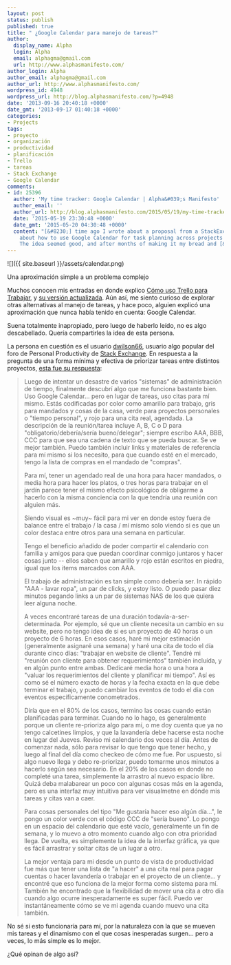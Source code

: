 ```yaml
---
layout: post
status: publish
published: true
title: " ¿Google Calendar para manejo de tareas?"
author:
  display_name: Alpha
  login: Alpha
  email: alphagma@gmail.com
  url: http://www.alphasmanifesto.com/
author_login: Alpha
author_email: alphagma@gmail.com
author_url: http://www.alphasmanifesto.com/
wordpress_id: 4948
wordpress_url: http://blog.alphasmanifesto.com/?p=4948
date: '2013-09-16 20:40:18 +0000'
date_gmt: '2013-09-17 01:40:18 +0000'
categories:
- Projects
tags:
- proyecto
- organización
- productividad
- planificación
- Trello
- tareas
- Stack Exchange
- Google Calendar
comments:
- id: 25396
  author: 'My time tracker: Google Calendar | Alpha&#039;s Manifesto'
  author_email: ''
  author_url: http://blog.alphasmanifesto.com/2015/05/19/my-time-tracker-google-calendar/
  date: '2015-05-19 23:30:48 +0000'
  date_gmt: '2015-05-20 04:30:48 +0000'
  content: "[&#8230;] time ago I wrote about a proposal from a StackExchange user
    about how to use Google Calendar for task planning across projects and activities.
    The idea seemed good, and after months of making it my bread and [&#8230;]"
---
```


![]({{ site.baseurl }}/assets/calendar.png)

Una aproximación simple a un problema complejo


Muchos conocen mis entradas en donde explico <a href="https://blog.alphasmanifesto.com/2012/01/20/como-uso-trello-para-trabajar/">Cómo uso Trello para Trabajar</a>, y <a href="https://blog.alphasmanifesto.com/2013/08/08/como-uso-trello-para-trabajar-actualizado/">su versión actualizada</a>. Aún así, me siento curioso de explorar otras alternativas al manejo de tareas, y hace poco, alguien explicó una aproximación que nunca había tenido en cuenta: Google Calendar.

Suena totalmente inapropiado, pero luego de haberlo leído, no es algo descabellado. Quería compartirles la idea de esta persona.

<!--more-->

La persona en cuestión es el usuario <a href="http://productivity.stackexchange.com/users/2961/dwwilson66">dwilson66</a>, usuario algo popular del foro de Personal Productivity de <a href="http://productivity.stackexchange.com/">Stack Exchange</a>. En respuesta a la pregunta de una forma mínima y efectiva de priorizar tareas entre distintos proyectos, <a href="http://productivity.stackexchange.com/a/8105/1430">esta fue su respuesta</a>:

> Luego de intentar un desastre de varios "sistemas" de administración de tiempo, finalmente descubrí algo que me funciona bastante bien. Uso Google Calendar... pero en lugar de tareas, uso citas para mí mismo. Estás codificadas por color como amarillo para trabajo, gris para mandados y cosas de la casa, verde para proyectos personales o "tiempo personal", y rojo para una cita real, agendada. La descripción de la reunión/tarea incluye A, B, C o D para "obligatorio/debería/sería bueno/delegar"; siempre escribo AAA, BBB, CCC para que sea una cadena de texto que se pueda buscar. Se ve mejor también. Puedo también incluir links y materiales de referencia para mí mismo si los necesito, para que cuando esté en el mercado, tengo la lista de compras en el mandado de "compras".
> 
> Para mí, tener un agendado real de una hora para hacer mandados, o media hora para hacer los platos, o tres horas para trabajar en el jardín parece tener el mismo efecto psicológico de obligarme a hacerlo con la misma conciencia con la que tendría una reunión con alguien más.
> 
> Siendo visual es ~muy~ fácil para mi ver en donde estoy fuera de balance entre el trabajo / la casa / mí mismo solo viendo si es que un color destaca entre otros para una semana en particular.
> 
> Tengo el beneficio añadido de poder compartir el calendario con familia y amigos para que puedan coordinar conmigo juntaros y hacer cosas junto -- ellos saben que amarillo y rojo están escritos en piedra, igual que los items marcados con AAA.
> 
> El trabajo de administración es tan simple como debería ser. In rápido "AAA - lavar ropa", un par de clicks, y estoy listo. O puedo pasar diez minutos pegando links a un par de sistemas NAS de los que quiera leer alguna noche.
> 
> A veces encontraré tareas de una duración todavía-a-ser-determinada. Por ejemplo, sé que un cliente necesita un cambio en su website, pero no tengo idea de si es un proyecto de 40 horas o un proyecto de 6 horas. En esos casos, haré mi mejor estimación (generalmente asignaré una semana) y haré una cita de todo el día durante cinco días: "trabajar en website de cliente". Tendré mi "reunión con cliente para obtener requerimientos" también incluída, y en algún punto entre ambas. Dedicaré media hora o una hora a "valuar los requerimientos del cliente y planificar mi tiempo". Así es como sé el número exacto de horas y la fecha exacta en la que debe terminar el trabajo, y puedo cambiar los eventos de todo el día con eventos específicamente conometrados.
> 
> Diría que en el 80% de los casos, termino las cosas cuando están planificadas para terminar. Cuando no lo hago, es generalmente porque un cliente re-prioriza algo para mí, o me doy cuenta que ya no tengo calcetines limpios, y que la lavandería debe hacerse esta noche en lugar del Jueves. Reviso mi calendario dos veces al día. Antes de comenzar nada, sólo para revisar lo que tengo que tener hecho, y luego al final del día como checkeo de cómo me fue. Por uspuesto, si algo nuevo llega y debo re-priorizar, puedo tomarme unos minutos a hacerlo según sea necesario. En el 20% de los casos en donde no completé una tarea, simplemente la arrastro al nuevo espacio libre. Quizá deba malabarear un poco con algunas cosas más en la agenda, pero es una interfaz muy intuitiva para ver visualmetne en dónde mis tareas y citas van a caer.
> 
> Para cosas personales del tipo "Me gustaría hacer eso algún día...", le pongo un color verde con el código CCC de "sería bueno". Lo pongo en un espacio del calendario que esté vacío, generalmente un fin de semana, y lo muevo a otro momento cuando algo con otra prioridad llega. De vuelta, es simplemente la idea de la interfaz gráfica, ya que es fácil arrastrar y soltar citas de un lugar a otro.
> 
> La mejor ventaja para mi desde un punto de vista de productividad fue más que tener una lista de "a hacer" a una cita real para pagar cuentas o hacer lavandería o trabajar en el proyecto de un cliente... y encontré que eso funciona de la mejor forma como sistema para mí. También he encontrado que la flexibilidad de mover una cita a otro día cuando algo ocurre inesperadamente es super fácil. Puedo ver instantáneamente cómo se ve mi agenda cuando muevo una cita también.

No sé si esto funcionaría para mí, por la naturaleza con la que se mueven mis tareas y el dinamismo con el que cosas inesperadas surgen... pero a veces, lo más simple es lo mejor.

¿Qué opinan de algo así?
